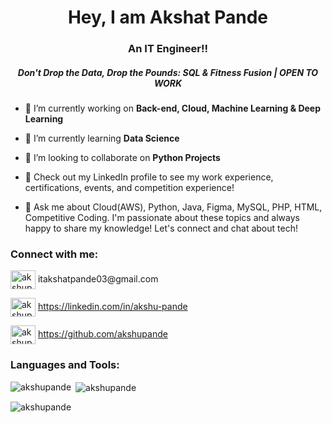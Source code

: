 <h1 align="center">Hey, I am Akshat Pande</h1>
<h3 align="center">An IT Engineer!!</h3>
<h5 align="center">Don't Drop the Data, Drop the Pounds: SQL & Fitness Fusion | OPEN TO WORK</h5>

- 🔭 I’m currently working on **Back-end, Cloud, Machine Learning & Deep Learning**

- 🌱 I’m currently learning **Data Science**

- 👯 I’m looking to collaborate on **Python Projects**

- 👀 Check out my LinkedIn profile to see my work experience, certifications, events, and competition experience! 

- 💬 Ask me about Cloud(AWS), Python, Java, Figma, MySQL, PHP, HTML, Competitive Coding. I'm passionate about these topics and always happy to share my knowledge! Let's connect and chat about tech!

<h3 align="left">Connect with me:</h3>
<p align="left"> 
<a href= "itakshatpande03@gmail.com"><img align="center" src="https://user-images.githubusercontent.com/87655422/235964556-f54771db-bafa-426d-9283-021ebcf38e94.png" alt="akshupande" height="30" width="40" /></a> itakshatpande03@gmail.com

<a href= "linkedin.com/in/akshu-pande"><img align="center" src="https://user-images.githubusercontent.com/87655422/235964686-80b1e405-d670-48f2-9ce2-c8ca8b93f85e.png" alt="akshupande" height="30" width="40" /></a> https://linkedin.com/in/akshu-pande

<a href= "https://github.com/akshupande"><img align="center" src="https://user-images.githubusercontent.com/87655422/235964799-d06da77f-9cc9-4ce5-8b50-73e5dfc98b20.png" alt="akshupande" height="30" width="40" /></a> https://github.com/akshupande
</p>

<h3 align="left">Languages and Tools:</h3>

<p><img align="left" src="https://github-readme-stats.vercel.app/api/top-langs?username=akshupande&show_icons=true&locale=en&layout=compact&theme=dark" alt="akshupande" /></p>

<p>&nbsp;<img align="center" src="https://github-readme-stats.vercel.app/api?username=akshupande&count_private=true&show_icons=true&theme=dark" alt="akshupande" /></p>

<p><img align="center" src="https://github-readme-streak-stats.herokuapp.com/?user=akshupande&theme=dark" alt="akshupande" /></p>
